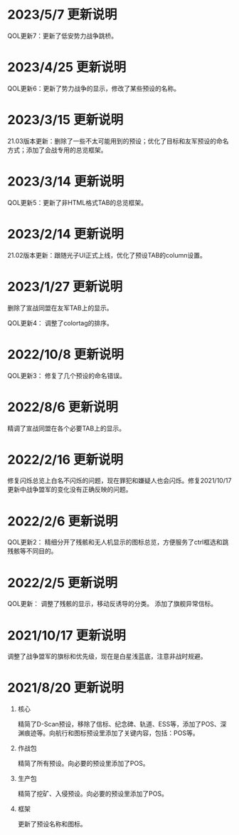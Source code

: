 # 2023/5/7 更新说明
QOL更新7：更新了低安势力战争跳桥。

# 2023/4/25 更新说明
QOL更新6：更新了势力战争的显示，修改了某些预设的名称。

# 2023/3/15 更新说明
21.03版本更新：删除了一些不太可能用到的预设；优化了目标和友军预设的命名方式；添加了会战专用的总览框架。

# 2023/3/14 更新说明
QOL更新5：更新了非HTML格式TAB的总览框架。

# 2023/2/14 更新说明
21.02版本更新：跟随光子UI正式上线，优化了预设TAB的column设置。

# 2023/1/27 更新说明
删除了宣战同盟在友军TAB上的显示。

QOL更新4：
调整了colortag的排序。

# 2022/10/8 更新说明
QOL更新3：
修复了几个预设的命名错误。

# 2022/8/6 更新说明
精调了宣战同盟在各个必要TAB上的显示。

# 2022/2/16 更新说明
修复闪烁总览上白名不闪烁的问题，现在罪犯和嫌疑人也会闪烁。修复2021/10/17更新中战争盟军的变化没有正确反映的问题。

# 2022/2/6 更新说明
QOL更新2：
精细分开了残骸和无人机显示的图标总览，方便服务了ctrl框选和跳残骸等不同目的。

# 2022/2/5 更新说明

QOL更新：
调整了残骸的显示，移动反诱导的分类。
添加了旗舰异常信标。

# 2021/10/17 更新说明

调整了战争盟军的旗标和优先级，现在是白星浅蓝底，注意非战时规避。

# 2021/8/20 更新说明

1. 核心

    精简了D-Scan预设，移除了信标、纪念碑、轨道、ESS等，添加了POS、深渊痕迹等。向航行和图标预设里添加了关键内容，包括：POS等。
    
2. 作战包

    精简了所有预设。向必要的预设里添加了POS。

3. 生产包

    精简了挖矿、入侵预设。向必要的预设里添加了POS。
  
4. 框架

    更新了预设名称和图标。
